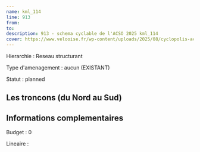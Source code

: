 ```yaml
---
name: kml_114 
line: 913
from: 
to:  
description: 913 - schema cyclable de l'ACSO 2025 kml_114 
cover: https://www.velooise.fr/wp-content/uploads/2025/08/cyclopolis-acso-913.jpg
---
```

Hierarchie : Reseau structurant

Type d'amenagement : aucun (EXISTANT)

Statut : planned

## Les troncons (du Nord au Sud)

## Informations complementaires

Budget  : 0 

Lineaire :

